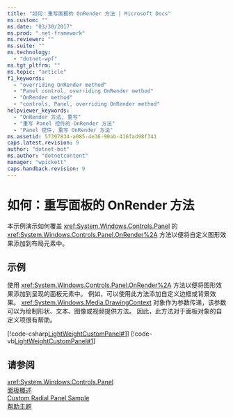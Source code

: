 ```yaml
---
title: "如何：重写面板的 OnRender 方法 | Microsoft Docs"
ms.custom: ""
ms.date: "03/30/2017"
ms.prod: ".net-framework"
ms.reviewer: ""
ms.suite: ""
ms.technology: 
  - "dotnet-wpf"
ms.tgt_pltfrm: ""
ms.topic: "article"
f1_keywords: 
  - "overriding OnRender method"
  - "Panel control, overriding OnRender method"
  - "OnRender method"
  - "controls, Panel, overriding OnRender method"
helpviewer_keywords: 
  - "OnRender 方法, 重写"
  - "重写 Panel 控件的 OnRender 方法"
  - "Panel 控件, 重写 OnRender 方法"
ms.assetid: 57397834-a085-4e36-90ab-416fad98f341
caps.latest.revision: 9
author: "dotnet-bot"
ms.author: "dotnetcontent"
manager: "wpickett"
caps.handback.revision: 9
---
```

# 如何：重写面板的 OnRender 方法
本示例演示如何覆盖 <xref:System.Windows.Controls.Panel> 的 <xref:System.Windows.Controls.Panel.OnRender%2A> 方法以便将自定义图形效果添加到布局元素中。  
  
## 示例  
 使用 <xref:System.Windows.Controls.Panel.OnRender%2A> 方法以便将图形效果添加到呈现的面板元素中。  例如，可以使用此方法添加自定义边框或背景效果。  <xref:System.Windows.Media.DrawingContext> 对象作为参数传递，该参数可以为绘制形状、文本、图像或视频提供方法。  因此，此方法对于面板对象的自定义项很有帮助。  
  
 [!code-csharp[LightWeightCustomPanel#1](../../../../samples/snippets/csharp/VS_Snippets_Wpf/LightWeightCustomPanel/CSharp/OffsetPanel.cs#1)]
 [!code-vb[LightWeightCustomPanel#1](../../../../samples/snippets/visualbasic/VS_Snippets_Wpf/LightWeightCustomPanel/visualbasic/offsetpanel.vb#1)]  
  
## 请参阅  
 <xref:System.Windows.Controls.Panel>   
 [面板概述](../../../../docs/framework/wpf/controls/panels-overview.md)   
 [Custom Radial Panel Sample](http://go.microsoft.com/fwlink/?LinkID=159982)   
 [帮助主题](../../../../docs/framework/wpf/controls/panel-how-to-topics.md)